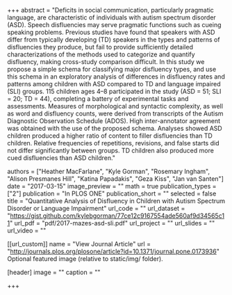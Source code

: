 

+++ abstract = "Deficits in social communication, particularly pragmatic language, are characteristic of individuals with autism spectrum disorder (ASD). Speech disfluencies may serve pragmatic functions such as cueing speaking problems. Previous studies have found that speakers with ASD differ from typically developing (TD) speakers in the types and patterns of disfluencies they produce, but fail to provide sufficiently detailed characterizations of the methods used to categorize and quantify disfluency, making cross-study comparison difficult. In this study we propose a simple schema for classifying major disfluency types, and use this schema in an exploratory analysis of differences in disfluency rates and patterns among children with ASD compared to TD and language impaired (SLI) groups. 115 children ages 4–8 participated in the study (ASD = 51; SLI = 20; TD = 44), completing a battery of experimental tasks and assessments. Measures of morphological and syntactic complexity, as well as word and disfluency counts, were derived from transcripts of the Autism Diagnostic Observation Schedule (ADOS). High inter-annotator agreement was obtained with the use of the proposed schema. Analyses showed ASD children produced a higher ratio of content to filler disfluencies than TD children. Relative frequencies of repetitions, revisions, and false starts did not differ significantly between groups. TD children also produced more cued disfluencies than ASD children."

authors = ["Heather MacFarlane", "Kyle Gorman", "Rosemary Ingham", "Alison Presmanes Hill", "Katina Papadakis", "Geza Kiss", "Jan van Santen"] date = "2017-03-15" image_preview = "" math = true publication_types = ["2"] publication = "In PLOS ONE" publication_short = "" selected = false title = "Quantitative Analysis of Disfluency in Children with Autism Spectrum Disorder or Language Impairment" url_code = "" url_dataset = "https://gist.github.com/kylebgorman/77ce12c9167554ade560af9d34565c11" url_pdf = "pdf/2017-mazes-asd-sli.pdf" url_project = "" url_slides = "" url_video = ""

[[url_custom]] name = "View Journal Article" url = "http://journals.plos.org/plosone/article?id=10.1371/journal.pone.0173936"
Optional featured image (relative to static/img/ folder).

[header] image = "" caption = ""

+++
